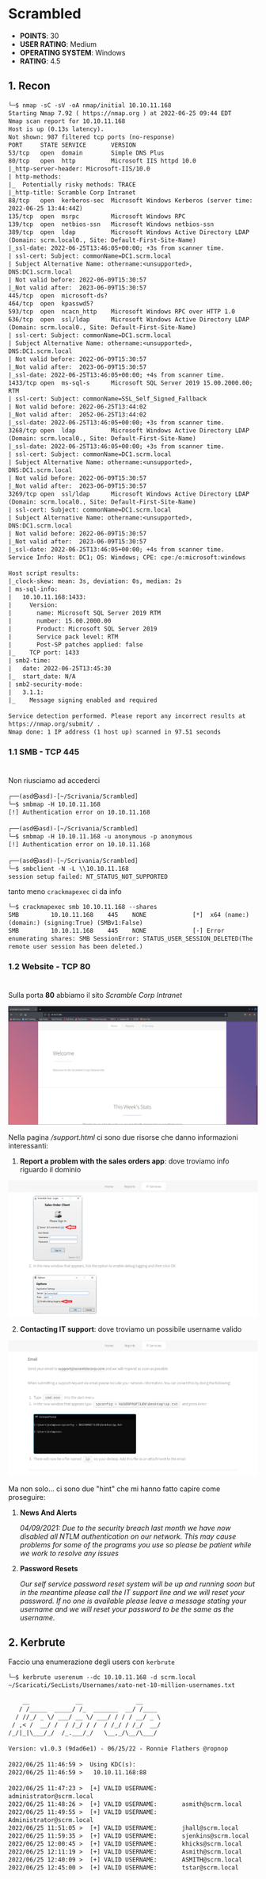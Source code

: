# Scrambled
* **POINTS**: 30
* **USER RATING**: Medium
* **OPERATING SYSTEM**: Windows
* **RATING**: 4.5

## 1. Recon
```shell
└─$ nmap -sC -sV -oA nmap/initial 10.10.11.168
Starting Nmap 7.92 ( https://nmap.org ) at 2022-06-25 09:44 EDT
Nmap scan report for 10.10.11.168
Host is up (0.13s latency).
Not shown: 987 filtered tcp ports (no-response)
PORT     STATE SERVICE       VERSION
53/tcp   open  domain        Simple DNS Plus
80/tcp   open  http          Microsoft IIS httpd 10.0
|_http-server-header: Microsoft-IIS/10.0
| http-methods: 
|_  Potentially risky methods: TRACE
|_http-title: Scramble Corp Intranet
88/tcp   open  kerberos-sec  Microsoft Windows Kerberos (server time: 2022-06-25 13:44:44Z)
135/tcp  open  msrpc         Microsoft Windows RPC
139/tcp  open  netbios-ssn   Microsoft Windows netbios-ssn
389/tcp  open  ldap          Microsoft Windows Active Directory LDAP (Domain: scrm.local0., Site: Default-First-Site-Name)
|_ssl-date: 2022-06-25T13:46:05+00:00; +3s from scanner time.
| ssl-cert: Subject: commonName=DC1.scrm.local
| Subject Alternative Name: othername:<unsupported>, DNS:DC1.scrm.local
| Not valid before: 2022-06-09T15:30:57
|_Not valid after:  2023-06-09T15:30:57
445/tcp  open  microsoft-ds?
464/tcp  open  kpasswd5?
593/tcp  open  ncacn_http    Microsoft Windows RPC over HTTP 1.0
636/tcp  open  ssl/ldap      Microsoft Windows Active Directory LDAP (Domain: scrm.local0., Site: Default-First-Site-Name)
| ssl-cert: Subject: commonName=DC1.scrm.local
| Subject Alternative Name: othername:<unsupported>, DNS:DC1.scrm.local
| Not valid before: 2022-06-09T15:30:57
|_Not valid after:  2023-06-09T15:30:57
|_ssl-date: 2022-06-25T13:46:05+00:00; +4s from scanner time.
1433/tcp open  ms-sql-s      Microsoft SQL Server 2019 15.00.2000.00; RTM
| ssl-cert: Subject: commonName=SSL_Self_Signed_Fallback
| Not valid before: 2022-06-25T13:44:02
|_Not valid after:  2052-06-25T13:44:02
|_ssl-date: 2022-06-25T13:46:05+00:00; +3s from scanner time.
3268/tcp open  ldap          Microsoft Windows Active Directory LDAP (Domain: scrm.local0., Site: Default-First-Site-Name)
|_ssl-date: 2022-06-25T13:46:05+00:00; +3s from scanner time.
| ssl-cert: Subject: commonName=DC1.scrm.local
| Subject Alternative Name: othername:<unsupported>, DNS:DC1.scrm.local
| Not valid before: 2022-06-09T15:30:57
|_Not valid after:  2023-06-09T15:30:57
3269/tcp open  ssl/ldap      Microsoft Windows Active Directory LDAP (Domain: scrm.local0., Site: Default-First-Site-Name)
| ssl-cert: Subject: commonName=DC1.scrm.local
| Subject Alternative Name: othername:<unsupported>, DNS:DC1.scrm.local
| Not valid before: 2022-06-09T15:30:57
|_Not valid after:  2023-06-09T15:30:57
|_ssl-date: 2022-06-25T13:46:05+00:00; +4s from scanner time.
Service Info: Host: DC1; OS: Windows; CPE: cpe:/o:microsoft:windows

Host script results:
|_clock-skew: mean: 3s, deviation: 0s, median: 2s
| ms-sql-info: 
|   10.10.11.168:1433: 
|     Version: 
|       name: Microsoft SQL Server 2019 RTM
|       number: 15.00.2000.00
|       Product: Microsoft SQL Server 2019
|       Service pack level: RTM
|       Post-SP patches applied: false
|_    TCP port: 1433
| smb2-time: 
|   date: 2022-06-25T13:45:30
|_  start_date: N/A
| smb2-security-mode: 
|   3.1.1: 
|_    Message signing enabled and required

Service detection performed. Please report any incorrect results at https://nmap.org/submit/ .
Nmap done: 1 IP address (1 host up) scanned in 97.51 seconds
```

### 1.1 SMB - TCP 445
#
Non riusciamo ad accederci

```shell
┌──(asd㉿asd)-[~/Scrivania/Scrambled]
└─$ smbmap -H 10.10.11.168
[!] Authentication error on 10.10.11.168

┌──(asd㉿asd)-[~/Scrivania/Scrambled]
└─$ smbmap -H 10.10.11.168 -u anonymous -p anonymous
[!] Authentication error on 10.10.11.168

┌──(asd㉿asd)-[~/Scrivania/Scrambled]
└─$ smbclient -N -L \\10.10.11.168
session setup failed: NT_STATUS_NOT_SUPPORTED
```

tanto meno `crackmapexec` ci da info

```shell
└─$ crackmapexec smb 10.10.11.168 --shares
SMB         10.10.11.168    445    NONE             [*]  x64 (name:) (domain:) (signing:True) (SMBv1:False)
SMB         10.10.11.168    445    NONE             [-] Error enumerating shares: SMB SessionError: STATUS_USER_SESSION_DELETED(The remote user session has been deleted.)
```

### 1.2 Website - TCP 80
#
Sulla porta **80** abbiamo il sito *Scramble Corp Intranet*

![web](Images/web.png)

Nella pagina */support.html* ci sono due risorse che danno informazioni interessanti:
1. **Report a problem with the sales orders app**: dove troviamo info riguardo il dominio

<p align="center">
  <img src="Images/sale.png" />
</p>

2. **Contacting IT support**: dove troviamo un possibile username valido

<p align="center">
  <img src="Images/profil.png" />
</p>

Ma non solo... ci sono due "hint" che mi hanno fatto capire come proseguire:
1. **News And Alerts**

    *04/09/2021: Due to the security breach last month we have now disabled all NTLM authentication on our network. This may cause problems for some of the programs you use so please be patient while we work to resolve any issues*

2. **Password Resets**

    *Our self service password reset system will be up and running soon but in the meantime please call the IT support line and we will reset your password. If no one is available please leave a message stating your username and we will reset your password to be the same as the username.* 

## 2. Kerbrute
Faccio una enumerazione degli users con `kerbrute` 

```shell
└─$ kerbrute userenum --dc 10.10.11.168 -d scrm.local ~/Scaricati/SecLists/Usernames/xato-net-10-million-usernames.txt 

    __             __               __     
   / /_____  _____/ /_  _______  __/ /____ 
  / //_/ _ \/ ___/ __ \/ ___/ / / / __/ _ \
 / ,< /  __/ /  / /_/ / /  / /_/ / /_/  __/
/_/|_|\___/_/  /_.___/_/   \__,_/\__/\___/                                        

Version: v1.0.3 (9dad6e1) - 06/25/22 - Ronnie Flathers @ropnop

2022/06/25 11:46:59 >  Using KDC(s):
2022/06/25 11:46:59 >   10.10.11.168:88

2022/06/25 11:47:23 >  [+] VALID USERNAME:       administrator@scrm.local
2022/06/25 11:48:26 >  [+] VALID USERNAME:       asmith@scrm.local
2022/06/25 11:49:55 >  [+] VALID USERNAME:       Administrator@scrm.local
2022/06/25 11:51:05 >  [+] VALID USERNAME:       jhall@scrm.local
2022/06/25 11:59:35 >  [+] VALID USERNAME:       sjenkins@scrm.local
2022/06/25 12:00:45 >  [+] VALID USERNAME:       khicks@scrm.local
2022/06/25 12:11:19 >  [+] VALID USERNAME:       Asmith@scrm.local
2022/06/25 12:40:09 >  [+] VALID USERNAME:       ASMITH@scrm.local
2022/06/25 12:45:00 >  [+] VALID USERNAME:       tstar@scrm.local
```
